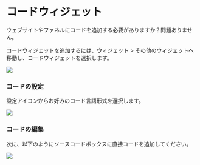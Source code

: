 # コードウィジェット

ウェブサイトやファネルにコードを追加する必要がありますか？問題ありません。

コードウィジェットを追加するには、ウィジェット > その他のウィジェットへ移動し、コードウィジェットを選択します。

![](https://1369750374-files.gitbook.io/~/files/v0/b/gitbook-x-prod.appspot.com/o/spaces%2FWQDl1MvGQxbiNyVOzW8v%2Fuploads%2Fr0vp0wTuAOX0BQyCx9cT%2Fcode.PNG?alt=media\&token=3f468052-2adf-42f7-94ad-5ef559e71933)

### **コードの設定** <a href="#edit-code" id="edit-code"></a>



設定アイコンからお好みのコード言語形式を選択します。

![](https://1369750374-files.gitbook.io/~/files/v0/b/gitbook-x-prod.appspot.com/o/spaces%2FWQDl1MvGQxbiNyVOzW8v%2Fuploads%2FICnWnFhnjpFiEPDhrY1B%2Fcode%20add.PNG?alt=media\&token=5d94fa0f-fbcf-4465-b875-36a4ce46ef72)

### **コードの編集**

次に、以下のようにソースコードボックスに直接コードを追加してください。

![](https://1369750374-files.gitbook.io/~/files/v0/b/gitbook-x-prod.appspot.com/o/spaces%2FWQDl1MvGQxbiNyVOzW8v%2Fuploads%2FbJ4qBUuhEaYwyqv67zb6%2FEDIT%20CODE.PNG?alt=media\&token=5e76a440-6b21-4f04-b26c-39d3c1af02ec)
